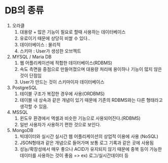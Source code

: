 # DB의 종류

1. 오라클
   1. 대용량 + 많은 기능이 필요로 할때 사용하는 데이터베이스
   2. 유료이기 때문에 상당히 비쌀 수 있다..
   3. 데이터베이스 : 물리적
   4. 스키마 : User가 생성한 오브젝트
2. MYSQL / Maria DB
   1. 웹 어플리케이션에 적합한 데이터베이스(RDBMS)
   2. 속도 측면을 중점으로 만들어졌으며 대용량 처리에 용이하나 기능이 많지 않은 것이 단점임
   3. User가 만드는 것이 스키마이자 데이터베이스
3. PostgreSQL
   1. 테이블 구조가 복잡한 경우에 사용(ORDBMS)
   2. 테이블 내 상속과 같은 개념이 있기 때문에 기존의 RDBMS와는 다른 형태라고 생각할 수 있음.
4. MSSQL
   1. 윈도우 환경에서 엑셀과 비슷한 기능으로 사용되어진다.(RDBMS)
   2. 일반 사용자가 사용하기 편한 것으로 보인다.
5. MongoDB
   1. 빅데이터와 실시간 실시간 웹 어플리케이션의 상업적 이용에 사용 (NoSQL)
   2. JSON형태과 같은 개념으로 들어가며 보통 로그 기록과 같은 곳에 사용됨
   3. 성능/확장성에서 매우 좋으나 ACID가 유지되지 않기 때문에 중복 등이 가능한 데이터를 사용하는 것이 좋음 => ex) 로그/실시간데이터 등